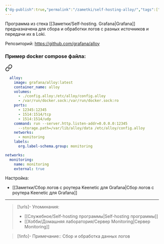 ```yaml
---
{"dg-publish":true,"permalink":"/zametki/self-hosting-alloy/","tags":[""],"created":"2024-10-09 01:10","updated":"2024-10-09T01:14:07+03:00"}
---
```


Программа из стека [[Заметки/Self-hosting. Grafana\|Grafana]] предназначена для сбора и обработки логов с разных источников и передачи их в Loki.

Репозиторий: https://github.com/grafana/alloy
### Пример docker compose файла:

<div class="transclusion internal-embed is-loaded"><a class="markdown-embed-link" href="/docker-compose/alloy/" aria-label="Open link"><svg xmlns="http://www.w3.org/2000/svg" width="24" height="24" viewBox="0 0 24 24" fill="none" stroke="currentColor" stroke-width="2" stroke-linecap="round" stroke-linejoin="round" class="svg-icon lucide-link"><path d="M10 13a5 5 0 0 0 7.54.54l3-3a5 5 0 0 0-7.07-7.07l-1.72 1.71"></path><path d="M14 11a5 5 0 0 0-7.54-.54l-3 3a5 5 0 0 0 7.07 7.07l1.71-1.71"></path></svg></a><div class="markdown-embed">





```yaml
  alloy:
    image: grafana/alloy:latest
    container_name: alloy
    volumes:
      - ./config.alloy:/etc/alloy/config.alloy
      - /var/run/docker.sock:/var/run/docker.sock:ro
    ports:
      - 12345:12345
      - 1514:1514/tcp
      - 1514:1514/udp
    command: run --server.http.listen-addr=0.0.0.0:12345
      --storage.path=/var/lib/alloy/data /etc/alloy/config.alloy
    networks:
      - monitoring
    labels:
      org.label-schema.group: monitoring

networks:
  monitoring:
    name: monitoring
    external: true
```


</div></div>


Настройка:
- [[Заметки/Сбор логов с роутера Keenetic для Grafana\|Сбор логов с роутера Keenetic для Grafana]]

---
> [!urls]- Упоминания:
> - [[Служебное/Self-hosting программы\|Self-hosting программы]]
 > - [[Хобби/Домашняя лаборатория/Сервер Monitoring\|Сервер Monitoring]]

> [!info]-
> Примечание:: Сбор и обработка данных логов
